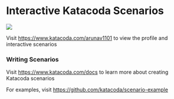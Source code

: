 # Interactive Katacoda Scenarios

[![](http://shields.katacoda.com/katacoda/arunav1101/count.svg)](https://www.katacoda.com/arunav1101 "Get your profile on Katacoda.com")

Visit https://www.katacoda.com/arunav1101 to view the profile and interactive scenarios

### Writing Scenarios
Visit https://www.katacoda.com/docs to learn more about creating Katacoda scenarios

For examples, visit https://github.com/katacoda/scenario-example
